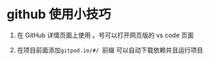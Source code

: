 # github 使用小技巧

1. 在 GitHub 详情页面上使用 。号可以打开网页版的 vs code 页面

2. 在项目前面添加`gitpod.io/#/ `前缀 可以自动下载依赖并且运行项目

